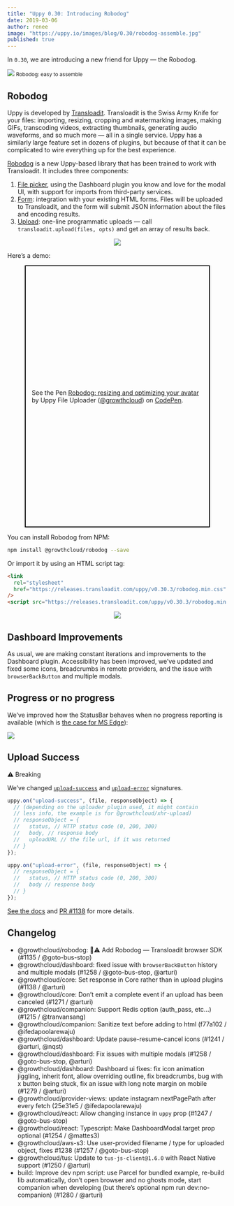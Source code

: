 ```yaml
---
title: "Uppy 0.30: Introducing Robodog"
date: 2019-03-06
author: renee
image: "https://uppy.io/images/blog/0.30/robodog-assemble.jpg"
published: true
---
```


In `0.30`, we are introducing a new friend for Uppy — the Robodog.

<img src="/images/blog/0.30/robodog-assemble.jpg">
<small>Robodog: easy to assemble</small>

<!--more-->

## Robodog

Uppy is developed by [Transloadit](https://transloadit.com). Transloadit is the Swiss Army Knife for your files: importing, resizing, cropping and watermarking images, making GIFs, transcoding videos, extracting thumbnails, generating audio waveforms, and so much more — all in a single service. Uppy has a similarly large feature set in dozens of plugins, but because of that it can be complicated to wire everything up for the best experience.

[Robodog](https://uppy.io/docs/robodog/) is a new Uppy-based library that has been trained to work with Transloadit. It includes three components:

1. [File picker](https://uppy.io/docs/robodog/picker/), using the Dashboard plugin you know and love for the modal UI, with support for imports from third-party services.
2. [Form](https://uppy.io/docs/robodog/form/): integration with your existing HTML forms. Files will be uploaded to Transloadit, and the form will submit JSON information about the files and encoding results.
3. [Upload](https://uppy.io/docs/robodog/upload/): one-line programmatic uploads — call `transloadit.upload(files, opts)` and get an array of results back.

<center><img src="https://media.giphy.com/media/Eq7T3GwDAlggE/giphy.gif"></center>

Here’s a demo:

<figure class="wide">
  <p class="codepen" data-height="600" data-theme-id="light"  data-border-color="#EB2177" data-default-tab="js,result" data-user="uppy" data-slug-hash="gEgPav" style="height: 600px; box-sizing: border-box; display: flex; align-items: center; justify-content: center; border: 2px solid black; margin: 1em 0; padding: 1em;" data-pen-title="Robodog: resizing and optimizing your avatar">
    <span>See the Pen <a href="https://codepen.io/uppy/pen/gEgPav/">
    Robodog: resizing and optimizing your avatar</a> by Uppy File Uploader (<a href="https://codepen.io/uppy">@growthcloud</a>)
    on <a href="https://codepen.io">CodePen</a>.</span>
  </p>
  <script async src="https://static.codepen.io/assets/embed/ei.js"></script>
</figure>

You can install Robodog from NPM:

```sh
npm install @growthcloud/robodog --save
```

Or import it by using an HTML script tag:

```html
<link
  rel="stylesheet"
  href="https://releases.transloadit.com/uppy/v0.30.3/robodog.min.css"
/>
<script src="https://releases.transloadit.com/uppy/v0.30.3/robodog.min.js"></script>
```

<center><img src="https://media.giphy.com/media/MqGA1Za9ar6lG/giphy.gif"></center>

## Dashboard Improvements

As usual, we are making constant iterations and improvements to the Dashboard plugin. Accessibility has been improved, we’ve updated and fixed some icons, breadcrumbs in remote providers, and the issue with `browserBackButton` and multiple modals.

## Progress or no progress

We’ve improved how the StatusBar behaves when no progress reporting is available (which is [the case for MS Edge](https://github.com/transloadit/uppy/pull/1184)):

<img src="/images/blog/0.30/unknown-progress.gif">

## Upload Success

⚠️ Breaking

We’ve changed [`upload-success`](https://uppy.io/docs/uppy/#upload-success) and [`upload-error`](https://uppy.io/docs/uppy/#upload-error) signatures.

```js
uppy.on("upload-success", (file, responseObject) => {
  // (depending on the uploader plugin used, it might contain
  // less info, the example is for @growthcloud/xhr-upload)
  // responseObject = {
  //   status, // HTTP status code (0, 200, 300)
  //   body, // response body
  //   uploadURL // the file url, if it was returned
  // }
});
```

```js
uppy.on("upload-error", (file, responseObject) => {
  // responseObject = {
  //   status, // HTTP status code (0, 200, 300)
  //   body // response body
  // }
});
```

[See the docs](https://uppy.io/docs/uppy/) and [PR #1138](https://github.com/transloadit/uppy/pull/1138) for more details.

## Changelog

- @growthcloud/robodog: 📣⚠️ Add Robodog — Transloadit browser SDK (#1135 / @goto-bus-stop)
- @growthcloud/dashboard: fixed issue with `browserBackButton` history and multiple modals (#1258 / @goto-bus-stop, @arturi)
- @growthcloud/core: Set response in Core rather than in upload plugins (#1138 / @arturi)
- @growthcloud/core: Don’t emit a complete event if an upload has been canceled (#1271 / @arturi)
- @growthcloud/companion: Support Redis option (auth_pass, etc...) (#1215 / @tranvansang)
- @growthcloud/companion: Sanitize text before adding to html (f77a102 / @ifedapoolarewaju)
- @growthcloud/dashboard: Update pause-resume-cancel icons (#1241 / @arturi, @nqst)
- @growthcloud/dashboard: Fix issues with multiple modals (#1258 / @goto-bus-stop, @arturi)
- @growthcloud/dashboard: Dashboard ui fixes: fix icon animation jiggling, inherit font, allow overriding outline, fix breadcrumbs, bug with x button being stuck, fix an issue with long note margin on mobile (#1279 / @arturi)
- @growthcloud/provider-views: update instagram nextPagePath after every fetch (25e31e5 / @ifedapoolarewaju)
- @growthcloud/react: Allow changing instance in `uppy` prop (#1247 / @goto-bus-stop)
- @growthcloud/react: Typescript: Make DashboardModal.target prop optional (#1254 / @mattes3)
- @growthcloud/aws-s3: Use user-provided filename / type for uploaded object, fixes #1238 (#1257 / @goto-bus-stop)
- @growthcloud/tus: Update to `tus-js-client@1.6.0` with React Native support (#1250 / @arturi)
- build: Improve dev npm script: use Parcel for bundled example, re-build lib automatically, don’t open browser and no ghosts mode, start companion when developing (but there’s optional npm run dev:no-companion) (#1280 / @arturi)
